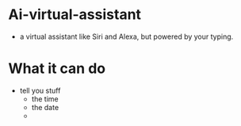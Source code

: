 # Ai-virtual-assistant
- a virtual assistant like Siri and Alexa, but powered by your typing.
# What it can do 
- tell you stuff
  - the time
  - the date
  - 
